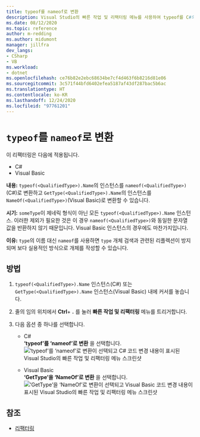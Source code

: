 ```yaml
---
title: typeof를 nameof로 변환
description: Visual Studio의 빠른 작업 및 리팩터링 메뉴를 사용하여 typeof를 C#의 nameof로 변환하고 GetType을 Visual Basic의 NameOf로 변환하는 방법을 알아봅니다.
ms.date: 08/12/2020
ms.topic: reference
author: m-redding
ms.author: midumont
manager: jillfra
dev_langs:
- CSharp
- VB
ms.workload:
- dotnet
ms.openlocfilehash: ce76b82e2ebc68634be7cf4d463f6b8216d81e06
ms.sourcegitcommit: 3c571f44bfd6402efea5187af43df287bac5b6ac
ms.translationtype: HT
ms.contentlocale: ko-KR
ms.lasthandoff: 12/24/2020
ms.locfileid: "97761201"
---
```

# <a name="convert-typeof-to-nameof"></a>`typeof`를 `nameof`로 변환

이 리팩터링은 다음에 적용됩니다.

- C#
- Visual Basic

**내용:** `typeof(<QualifiedType>).Name`의 인스턴스를 `nameof(<QualifiedType>)`(C#)로 변환하고 `GetType(<QualifiedType>).Name`의 인스턴스를 `NameOf(<QualifiedType>)`(Visual Basic)로 변환할 수 있습니다.

**시기:**  `someType`이 제네릭 형식이 아닌 모든 `typeof(<QualifiedType>).Name` 인스턴스. 이러한 제외가 필요한 것은 이 경우 `nameof(<QualifiedType>)`와 동일한 문자열 값을 반환하지 않기 때문입니다. Visual Basic 인스턴스의 경우에도 마찬가지입니다.

**이유:** `type`의 이름 대신 `nameof`를 사용하면 `type` 개체 검색과 관련된 리플렉션이 방지되며 보다 실용적인 방식으로 개체를 작성할 수 있습니다.

## <a name="how-to"></a>방법

1. `typeof(<QualifiedType>).Name` 인스턴스(C#) 또는 `GetType(<QualifiedType>).Name` 인스턴스(Visual Basic) 내에 커서를 놓습니다.

2. 줄의 임의 위치에서 **Ctrl**+ **.** 를 눌러 **빠른 작업 및 리팩터링** 메뉴를 트리거합니다.

3. 다음 옵션 중 하나를 선택합니다.

    - C#
      <br>**‘typeof’를 ‘nameof’로 변환** 을 선택합니다. ![‘typeof’를 ‘nameof’로 변환이 선택되고 C# 코드 변경 내용이 표시된 Visual Studio의 빠른 작업 및 리팩터링 메뉴 스크린샷](media/convert-type-of.PNG)

    - Visual Basic
      <br>**‘GetType’을 ‘NameOf’로 변환** 을 선택합니다. ![‘GetType’을 ‘NameOf’로 변환이 선택되고 Visual Basic 코드 변경 내용이 표시된 Visual Studio의 빠른 작업 및 리팩터링 메뉴 스크린샷](media/convert-get-type.PNG)

## <a name="see-also"></a>참조

- [리팩터링](../refactoring-in-visual-studio.md)
